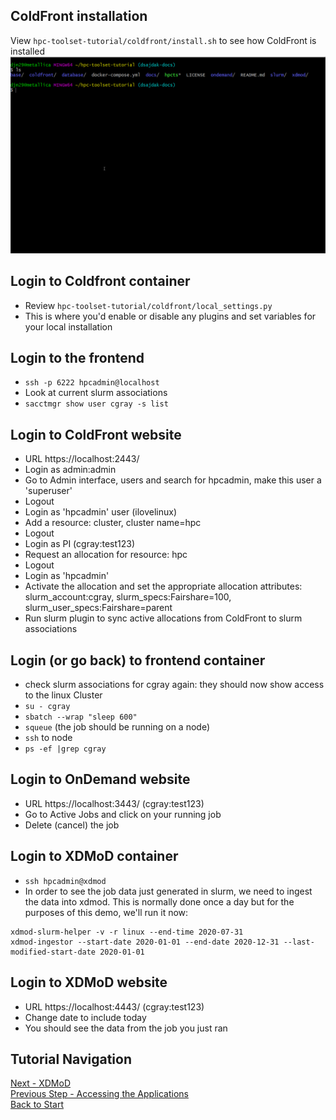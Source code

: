 ## ColdFront installation
View `hpc-toolset-tutorial/coldfront/install.sh` to see how ColdFront is installed
![ColdFront installation script](../docs/cf_install.gif)

## Login to Coldfront container
- Review `hpc-toolset-tutorial/coldfront/local_settings.py`
- This is where you'd enable or disable any plugins and set variables for your local installation

## Login to the frontend
- `ssh -p 6222 hpcadmin@localhost`
- Look at current slurm associations
- `sacctmgr show user cgray -s list`

## Login to ColdFront website
- URL https://localhost:2443/
- Login as admin:admin
- Go to Admin interface, users and search for hpcadmin, make this user a 'superuser'
- Logout
- Login as 'hpcadmin' user (ilovelinux)
- Add a resource: cluster, cluster name=hpc
- Logout
- Login as PI (cgray:test123)
- Request an allocation for resource: hpc
- Logout
- Login as 'hpcadmin'
- Activate the allocation and set the appropriate allocation attributes:
slurm_account:cgray, slurm_specs:Fairshare=100, slurm_user_specs:Fairshare=parent
- Run slurm plugin to sync active allocations from ColdFront to slurm associations

## Login (or go back) to frontend container
- check slurm associations for cgray again: they should now show access to the linux Cluster
- `su - cgray`
- `sbatch --wrap "sleep 600"`
- `squeue`  (the job should be running on a node)
- `ssh` to node
- `ps -ef |grep cgray`

## Login to OnDemand website
- URL https://localhost:3443/ (cgray:test123)
- Go to Active Jobs and click on your running job
- Delete (cancel) the job

## Login to XDMoD container
- `ssh hpcadmin@xdmod`
- In order to see the job data just generated in slurm, we need to ingest the data into xdmod.  This is normally done once a day but for the purposes of this demo, we'll run it now:
```
xdmod-slurm-helper -v -r linux --end-time 2020-07-31
xdmod-ingestor --start-date 2020-01-01 --end-date 2020-12-31 --last-modified-start-date 2020-01-01
```

## Login to XDMoD website
- URL  https://localhost:4443/ (cgray:test123)
- Change date to include today
- You should see the data from the job you just ran


## Tutorial Navigation
[Next - XDMoD](../xdmod/README.md)  
[Previous Step - Accessing the Applications](../docs/applications.md)  
[Back to Start](../README.md)  
